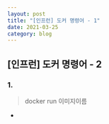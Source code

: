 ```yaml
---
layout: post
title: "[인프런] 도커 명령어 - 1"
date: 2021-03-25
category: blog
---
```


## [인프런] 도커 명령어 - 2


### 1. 

> docker run 이미지이름

- 



